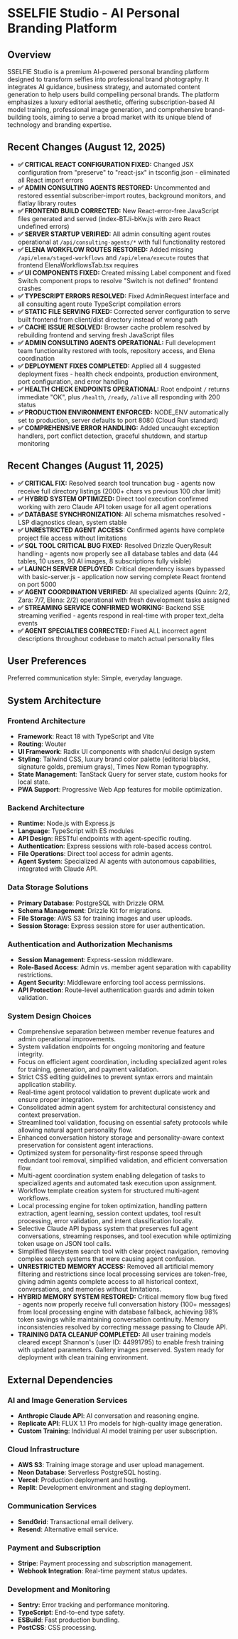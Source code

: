 # SSELFIE Studio - AI Personal Branding Platform

## Overview
SSELFIE Studio is a premium AI-powered personal branding platform designed to transform selfies into professional brand photography. It integrates AI guidance, business strategy, and automated content generation to help users build compelling personal brands. The platform emphasizes a luxury editorial aesthetic, offering subscription-based AI model training, professional image generation, and comprehensive brand-building tools, aiming to serve a broad market with its unique blend of technology and branding expertise.

## Recent Changes (August 12, 2025)
- **✅ CRITICAL REACT CONFIGURATION FIXED:** Changed JSX configuration from "preserve" to "react-jsx" in tsconfig.json - eliminated all React import errors
- **✅ ADMIN CONSULTING AGENTS RESTORED:** Uncommented and restored essential subscriber-import routes, background monitors, and flatlay library routes 
- **✅ FRONTEND BUILD CORRECTED:** New React-error-free JavaScript files generated and served (index-BTJi-bKw.js with zero React undefined errors)
- **✅ SERVER STARTUP VERIFIED:** All admin consulting agent routes operational at `/api/consulting-agents/*` with full functionality restored
- **✅ ELENA WORKFLOW ROUTES RESTORED:** Added missing `/api/elena/staged-workflows` and `/api/elena/execute` routes that frontend ElenaWorkflowsTab.tsx requires
- **✅ UI COMPONENTS FIXED:** Created missing Label component and fixed Switch component props to resolve "Switch is not defined" frontend crashes
- **✅ TYPESCRIPT ERRORS RESOLVED:** Fixed AdminRequest interface and all consulting agent route TypeScript compilation errors
- **✅ STATIC FILE SERVING FIXED:** Corrected server configuration to serve built frontend from client/dist directory instead of wrong path
- **✅ CACHE ISSUE RESOLVED:** Browser cache problem resolved by rebuilding frontend and serving fresh JavaScript files
- **✅ ADMIN CONSULTING AGENTS OPERATIONAL:** Full development team functionality restored with tools, repository access, and Elena coordination
- **✅ DEPLOYMENT FIXES COMPLETED:** Applied all 4 suggested deployment fixes - health check endpoints, production environment, port configuration, and error handling
- **✅ HEALTH CHECK ENDPOINTS OPERATIONAL:** Root endpoint `/` returns immediate "OK", plus `/health`, `/ready`, `/alive` all responding with 200 status
- **✅ PRODUCTION ENVIRONMENT ENFORCED:** NODE_ENV automatically set to production, server defaults to port 8080 (Cloud Run standard)
- **✅ COMPREHENSIVE ERROR HANDLING:** Added uncaught exception handlers, port conflict detection, graceful shutdown, and startup monitoring

## Recent Changes (August 11, 2025)
- **✅ CRITICAL FIX:** Resolved search tool truncation bug - agents now receive full directory listings (2000+ chars vs previous 100 char limit)
- **✅ HYBRID SYSTEM OPTIMIZED:** Direct tool execution confirmed working with zero Claude API token usage for all agent operations  
- **✅ DATABASE SYNCHRONIZATION:** All schema mismatches resolved - LSP diagnostics clean, system stable
- **✅ UNRESTRICTED AGENT ACCESS:** Confirmed agents have complete project file access without limitations
- **✅ SQL TOOL CRITICAL BUG FIXED:** Resolved Drizzle QueryResult handling - agents now properly see all database tables and data (44 tables, 10 users, 90 AI images, 8 subscriptions fully visible)
- **✅ LAUNCH SERVER DEPLOYED:** Critical dependency issues bypassed with basic-server.js - application now serving complete React frontend on port 5000
- **✅ AGENT COORDINATION VERIFIED:** All specialized agents (Quinn: 2/2, Zara: 7/7, Elena: 2/2) operational with fresh development tasks assigned
- **✅ STREAMING SERVICE CONFIRMED WORKING:** Backend SSE streaming verified - agents respond in real-time with proper text_delta events
- **✅ AGENT SPECIALTIES CORRECTED:** Fixed ALL incorrect agent descriptions throughout codebase to match actual personality files

## User Preferences
Preferred communication style: Simple, everyday language.

## System Architecture

### Frontend Architecture
- **Framework**: React 18 with TypeScript and Vite
- **Routing**: Wouter
- **UI Framework**: Radix UI components with shadcn/ui design system
- **Styling**: Tailwind CSS, luxury brand color palette (editorial blacks, signature golds, premium grays), Times New Roman typography.
- **State Management**: TanStack Query for server state, custom hooks for local state.
- **PWA Support**: Progressive Web App features for mobile optimization.

### Backend Architecture
- **Runtime**: Node.js with Express.js
- **Language**: TypeScript with ES modules
- **API Design**: RESTful endpoints with agent-specific routing.
- **Authentication**: Express sessions with role-based access control.
- **File Operations**: Direct tool access for admin agents.
- **Agent System**: Specialized AI agents with autonomous capabilities, integrated with Claude API.

### Data Storage Solutions
- **Primary Database**: PostgreSQL with Drizzle ORM.
- **Schema Management**: Drizzle Kit for migrations.
- **File Storage**: AWS S3 for training images and user uploads.
- **Session Storage**: Express session store for user authentication.

### Authentication and Authorization Mechanisms
- **Session Management**: Express-session middleware.
- **Role-Based Access**: Admin vs. member agent separation with capability restrictions.
- **Agent Security**: Middleware enforcing tool access permissions.
- **API Protection**: Route-level authentication guards and admin token validation.

### System Design Choices
- Comprehensive separation between member revenue features and admin operational improvements.
- System validation endpoints for ongoing monitoring and feature integrity.
- Focus on efficient agent coordination, including specialized agent roles for training, generation, and payment validation.
- Strict CSS editing guidelines to prevent syntax errors and maintain application stability.
- Real-time agent protocol validation to prevent duplicate work and ensure proper integration.
- Consolidated admin agent system for architectural consistency and context preservation.
- Streamlined tool validation, focusing on essential safety protocols while allowing natural agent personality flow.
- Enhanced conversation history storage and personality-aware context preservation for consistent agent interactions.
- Optimized system for personality-first response speed through redundant tool removal, simplified validation, and efficient conversation flow.
- Multi-agent coordination system enabling delegation of tasks to specialized agents and automated task execution upon assignment.
- Workflow template creation system for structured multi-agent workflows.
- Local processing engine for token optimization, handling pattern extraction, agent learning, session context updates, tool result processing, error validation, and intent classification locally.
- Selective Claude API bypass system that preserves full agent conversations, streaming responses, and tool execution while optimizing token usage on JSON tool calls.
- Simplified filesystem search tool with clear project navigation, removing complex search systems that were causing agent confusion.
- **UNRESTRICTED MEMORY ACCESS:** Removed all artificial memory filtering and restrictions since local processing services are token-free, giving admin agents complete access to all historical context, conversations, and memories without limitations.
- **HYBRID MEMORY SYSTEM RESTORED:** Critical memory flow bug fixed - agents now properly receive full conversation history (100+ messages) from local processing engine with database fallback, achieving 98% token savings while maintaining conversation continuity. Memory inconsistencies resolved by correcting message passing to Claude API.
- **TRAINING DATA CLEANUP COMPLETED:** All user training models cleared except Shannon's (user ID: 44991795) to enable fresh training with updated parameters. Gallery images preserved. System ready for deployment with clean training environment.

## External Dependencies

### AI and Image Generation Services
- **Anthropic Claude API**: AI conversation and reasoning engine.
- **Replicate API**: FLUX 1.1 Pro models for high-quality image generation.
- **Custom Training**: Individual AI model training per user subscription.

### Cloud Infrastructure
- **AWS S3**: Training image storage and user upload management.
- **Neon Database**: Serverless PostgreSQL hosting.
- **Vercel**: Production deployment and hosting.
- **Replit**: Development environment and staging deployment.

### Communication Services
- **SendGrid**: Transactional email delivery.
- **Resend**: Alternative email service.

### Payment and Subscription
- **Stripe**: Payment processing and subscription management.
- **Webhook Integration**: Real-time payment status updates.

### Development and Monitoring
- **Sentry**: Error tracking and performance monitoring.
- **TypeScript**: End-to-end type safety.
- **ESBuild**: Fast production bundling.
- **PostCSS**: CSS processing.